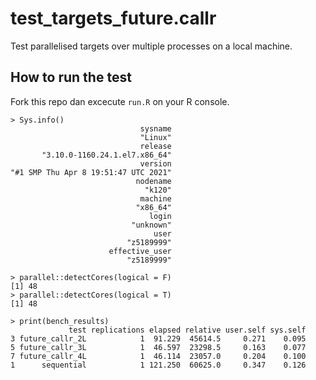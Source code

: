 # test_targets_future.callr
Test parallelised targets over multiple processes on a local machine.

## How to run the test
Fork this repo dan excecute `run.R` on your R console.

```
> Sys.info()
                             sysname 
                             "Linux" 
                             release 
       "3.10.0-1160.24.1.el7.x86_64" 
                             version 
"#1 SMP Thu Apr 8 19:51:47 UTC 2021" 
                            nodename 
                              "k120" 
                             machine 
                            "x86_64" 
                               login 
                           "unknown" 
                                user 
                          "z5189999" 
                      effective_user 
                          "z5189999" 
                          
> parallel::detectCores(logical = F)
[1] 48
> parallel::detectCores(logical = T)
[1] 48
```


```
> print(bench_results)
             test replications elapsed relative user.self sys.self
3 future_callr_2L            1  91.229  45614.5     0.271    0.095
5 future_callr_3L            1  46.597  23298.5     0.163    0.077
7 future_callr_4L            1  46.114  23057.0     0.204    0.100
1      sequential            1 121.250  60625.0     0.347    0.126
```
